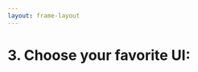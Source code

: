 ```yaml
---
layout: frame-layout
---
```


# 3. Choose your favorite UI:

<RadioGroup>

<RadioCard href="/guide/cross/ionic.html#blank" label="Blank" icon="https://cdn.svgporn.com/logos/css-3.svg" />

</RadioGroup>